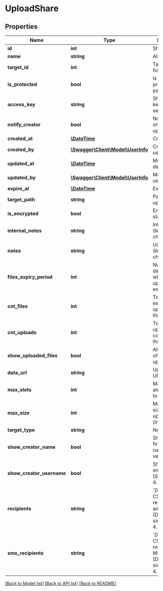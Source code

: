 # UploadShare

## Properties
Name | Type | Description | Notes
------------ | ------------- | ------------- | -------------
**id** | **int** | Share ID | 
**name** | **string** | Alias name | 
**target_id** | **int** | Target room or folder ID | 
**is_protected** | **bool** | Is share protected by password | 
**access_key** | **string** | Share access key to generate secure link | 
**notify_creator** | **bool** | Notify creator on every upload. | 
**created_at** | [**\DateTime**](\DateTime.md) | Creation date | 
**created_by** | [**\Swagger\Client\Model\UserInfo**](UserInfo.md) | Created by user | 
**updated_at** | [**\DateTime**](\DateTime.md) | Modification date | [optional] 
**updated_by** | [**\Swagger\Client\Model\UserInfo**](UserInfo.md) | Modified by user | [optional] 
**expire_at** | [**\DateTime**](\DateTime.md) | Expiration date | [optional] 
**target_path** | **string** | Path to shared upload node | [optional] 
**is_encrypted** | **bool** | Encryption state | [optional] 
**internal_notes** | **string** | Internal notes (limited to 255 characters) | [optional] 
**notes** | **string** | User notes (limited to 255 characters) | [optional] 
**files_expiry_period** | **int** | Number of days after which uploaded files expire | [optional] 
**cnt_files** | **int** | Total amount of existing files uploaded with this share. | [optional] 
**cnt_uploads** | **int** | Total amount of uploads conducted with this share. | [optional] 
**show_uploaded_files** | **bool** | Allow display of already uploaded files | [optional] 
**data_url** | **string** | Upload Share URL | [optional] 
**max_slots** | **int** | Maximal amount of files to upload | [optional] 
**max_size** | **int** | Maximal total size of uploaded files (in bytes) | [optional] 
**target_type** | **string** | Node type | [optional] 
**show_creator_name** | **bool** | Show creator first and last name.  [Since version 4.11.0] | [optional] 
**show_creator_username** | **bool** | Show creator email address.  [Since version 4.11.0] | [optional] 
**recipients** | **string** | &#x60;DEPRECATED&#x60;: CSV string of recipient email addresses  [Deprecated since version 4.11.0] | [optional] 
**sms_recipients** | **string** | &#x60;DEPRECATED&#x60;: CSV string of recipient MSISDNs  [Deprecated since version 4.11.0] | [optional] 

[[Back to Model list]](../README.md#documentation-for-models) [[Back to API list]](../README.md#documentation-for-api-endpoints) [[Back to README]](../README.md)


